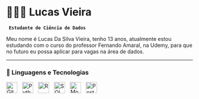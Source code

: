 # 👩🏻‍💻 Lucas Vieira 

**` Estudante de Ciência de Dados`**

Meu nome é Lucas Da Silva Vieira, tenho 13 anos, atualmente estou estudando com o curso do professor Fernando Amaral, na Udemy, para que no futuro eu possa aplicar para vagas na área de dados. 
 



---

### 🤖 Linguagens e Tecnologias
<img 
    align="left" 
    alt="Git" 
    title="Git"
    width="30px" 
    style="padding-right: 10px;" 
    src="https://cdn.jsdelivr.net/gh/devicons/devicon@latest/icons/git/git-original.svg" 
/>
<img 
    align="left" 
    alt="Python" 
    title="Python"
    width="30px" 
    style="padding-right: 10px;" 
    src="https://cdn.jsdelivr.net/gh/devicons/devicon@latest/icons/python/python-original.svg" 
/>
<img 
    align= "left"
    alt="R"
    title="R"
    width="30px"
    style= "padding-right: 10px;"
    src="https://upload.wikimedia.org/wikipedia/commons/thumb/1/1b/R_logo.svg/724px-R_logo.svg.png"
/>
<img
     align="left" 
    alt="SQL" 
    title="SQL"
    width="30px" 
    style="padding-right: 10px;" 
    src="https://cdn.jsdelivr.net/gh/devicons/devicon@latest/icons/azuresqldatabase/azuresqldatabase-original.svg" 
/>
<img
     align="left" 
    alt="MongoDB" 
    title="MongoDB"
    width="30px" 
    style="padding-right: 10px;" 
     src="https://cdn.jsdelivr.net/gh/devicons/devicon@latest/icons/mongodb/mongodb-plain-wordmark.svg"        
 />
<img
     align="left" 
    alt="PostgreSQL" 
    title="PostgreSQL"
    width="30px" 
    style="padding-right: 10px;" 
     src="https://cdn.jsdelivr.net/gh/devicons/devicon@latest/icons/postgresql/postgresql-plain-wordmark.svg" 
/>      
<br/>
<br/>


